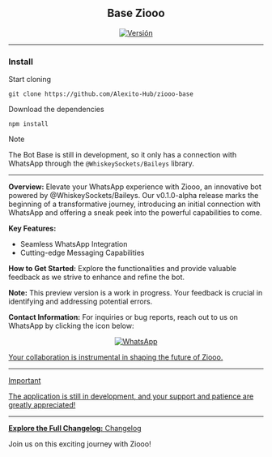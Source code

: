 <h2 align="center">Base Ziooo</h2>

<p align="center">
  <a href="#"><img title="Versión" src="https://img.shields.io/badge/v0.1.0%20alpha-status?logo=github&label=GitHub&color=green"></a>
</p>

---

### Install
Start cloning
```
git clone https://github.com/Alexito-Hub/ziooo-base
```
Download the dependencies
```
npm install
```

> [!NOTE]
> The Bot Base is still in development, so it only has a connection with WhatsApp through the `@WhiskeySockets/Baileys` library.

---

**Overview:**
Elevate your WhatsApp experience with Ziooo, an innovative bot powered by @WhiskeySockets/Baileys. Our v0.1.0-alpha release marks the beginning of a transformative journey, introducing an initial connection with WhatsApp and offering a sneak peek into the powerful capabilities to come.

**Key Features:**
- Seamless WhatsApp Integration
- Cutting-edge Messaging Capabilities

**How to Get Started:**
Explore the functionalities and provide valuable feedback as we strive to enhance and refine the bot.

**Note:** This preview version is a work in progress. Your feedback is crucial in identifying and addressing potential errors.

**Contact Information:**
For inquiries or bug reports, reach out to us on WhatsApp by clicking the icon below:
<p align="center"><a href="https://wa.me/message/PVTY25VFG5RNI1"><img title="WhatsApp" src="https://img.shields.io/badge/Chat%20on%20WhatsApp-Online-brightgreen?style=flat-square&logo=whatsapp"</a></p>

Your collaboration is instrumental in shaping the future of Ziooo.

---

> [!IMPORTANT]
> The application is still in development, and your support and patience are greatly appreciated!

---

**Explore the Full Changelog:** [Changelog](https://github.com/Alexito-Hub/ziooo-base/commits/v0.1.0-alpha)

Join us on this exciting journey with Ziooo!


